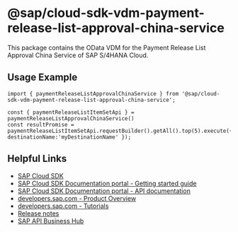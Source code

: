# @sap/cloud-sdk-vdm-payment-release-list-approval-china-service

This package contains the OData VDM for the Payment Release List Approval China Service of SAP S/4HANA Cloud.

## Usage Example
```
import { paymentReleaseListApprovalChinaService } from '@sap/cloud-sdk-vdm-payment-release-list-approval-china-service';

const { paymentReleaseListItemSetApi } = paymentReleaseListApprovalChinaService()
const resultPromise = paymentReleaseListItemSetApi.requestBuilder().getAll().top(5).execute({ destinationName:'myDestinationName' });

```

## Helpful Links

- [SAP Cloud SDK](https://github.com/SAP/cloud-sdk-js)
- [SAP Cloud SDK Documentation portal - Getting started guide](https://sap.github.io/cloud-sdk/docs/js/getting-started)
- [SAP Cloud SDK Documentation portal - API documentation](https://sap.github.io/cloud-sdk/docs/js/api)
- [developers.sap.com - Product Overview](https://developers.sap.com/topics/cloud-sdk.html)
- [developers.sap.com - Tutorials](https://developers.sap.com/tutorial-navigator.html?tag=software-product:technology-platform/sap-cloud-sdk&tag=tutorial:type/tutorial&tag=programming-tool:javascript)
- [Release notes](https://help.sap.com/doc/2324e9c3b28748a4ae2ad08166d77675/1.0/en-US/js-index.html)
- [SAP API Business Hub](https://api.sap.com/)
